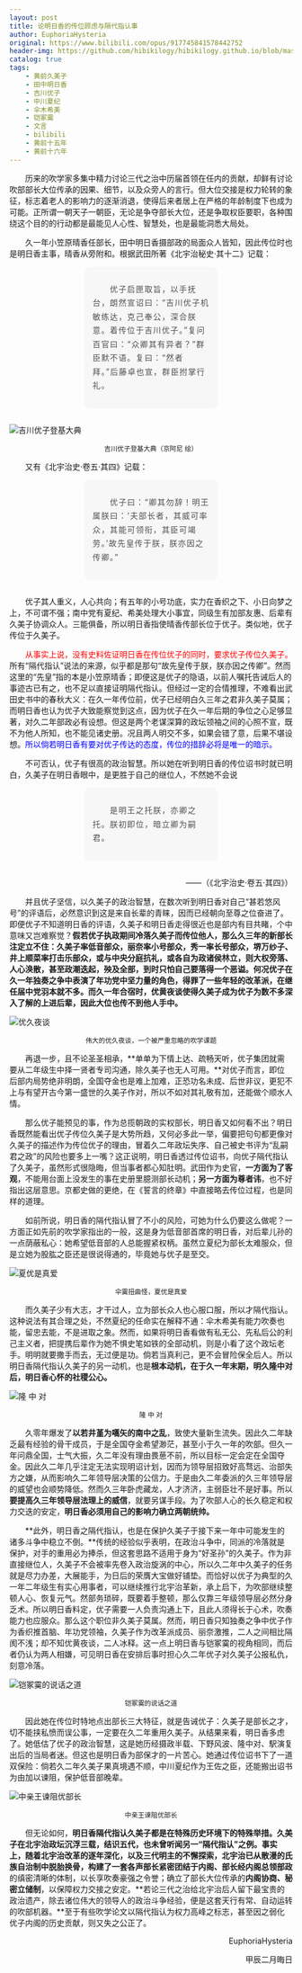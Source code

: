```yaml
---
layout: post
title: 论明日香的传位顾虑与隔代指认事
author: EuphoriaHysteria
original: https://www.bilibili.com/opus/917745841578442752
header-img: https://github.com/hibikilogy/hibikilogy.github.io/blob/master/images/gedaizhirenshi/header.png?raw=true
catalog: true
tags:
    - 黄前久美子
    - 田中明日香
    - 吉川优子
    - 中川夏纪
    - 伞木希美
    - 铠冢霙
    - 文言
    - bilibili
    - 黄前十五年
    - 黄前十六年
---
```

&emsp;&emsp;历来的吹学家多集中精力讨论三代之治中历届首领在任内的贡献，却鲜有讨论吹部部长大位传承的因果、细节，以及众旁人的言行。但大位交接是权力轮转的象征，标志着老人的影响力的逐渐消退，使得后来者居上在严格的年龄制度下也成为可能。正所谓一朝天子一朝臣，无论是争夺部长大位，还是争取权臣要职，各种围绕这个目的的行动都是最能见人心性、智慧处，也是最能洞悉大局处。

&emsp;&emsp;久一年小笠原晴香任部长，田中明日香摄部政的局面众人皆知，因此传位时也是明日香主事，晴香从旁附和。根据武田所著《北宇治秘史·其十二》记载：

<div style="width: 50%; margin: auto;"><blockquote style="text-align:left;line-height:1.75;font-family:-apple-system-font,BlinkMacSystemFont, Helvetica Neue, PingFang SC, Hiragino Sans GB , Microsoft YaHei UI , Microsoft YaHei ,Arial,sans-serif;font-size:14px;font-style:normal;border-left:none;padding:1em;border-radius:8px;color:rgba(0,0,0,0.5);background:#f7f7f7;margin:2em 8px;margin-top: 0"><p style="text-align:left;line-height:1.75;font-family:-apple-system-font,BlinkMacSystemFont, Helvetica Neue, PingFang SC, Hiragino Sans GB , Microsoft YaHei UI , Microsoft YaHei ,Arial,sans-serif;font-size:1em;letter-spacing:0.1em;color:rgb(80, 80, 80);display:block">  优子启匣取旨，以手抚台，朗然宣诏曰：“吉川优子机敏练达，克己奉公，深合朕意。着传位于吉川优子。”复问百官曰：“众卿其有异者？”群臣默不语。复曰：“然者拜。”后藤卓也宣，群臣拊掌行礼。</p></blockquote></div>

![吉川优子登基大典](/images/gedaizhirenshi/1吉川优子登基大典.png)
<center><small>吉川优子登基大典（京阿尼 绘）</small></center>

&emsp;&emsp;又有《北宇治史·卷五·其四》记载：
<div style="width: 50%; margin: auto;"><blockquote style="text-align:left;line-height:1.75;font-family:-apple-system-font,BlinkMacSystemFont, Helvetica Neue, PingFang SC, Hiragino Sans GB , Microsoft YaHei UI , Microsoft YaHei ,Arial,sans-serif;font-size:14px;font-style:normal;border-left:none;padding:1em;border-radius:8px;color:rgba(0,0,0,0.5);background:#f7f7f7;margin:2em 8px;margin-top: 0"><p style="text-align:left;line-height:1.75;font-family:-apple-system-font,BlinkMacSystemFont, Helvetica Neue, PingFang SC, Hiragino Sans GB , Microsoft YaHei UI , Microsoft YaHei ,Arial,sans-serif;font-size:1em;letter-spacing:0.1em;color:rgb(80, 80, 80);display:block">  优子曰：“卿其勿辞！明王属朕曰：‘夫部长者，其威可率众，其能可领衔，其臣可竭劳。’故先皇传于朕，朕亦因之传卿。”</p></blockquote></div>

&emsp;&emsp;优子其人重义，人心共向；有五年的小号功底，实力在香织之下、小日向梦之上，不可谓不强；南中党有夏纪、希美处理大小事宜，同级生有加部友惠、后辈有久美子协调众人。三能俱备，所以明日香指使晴香传部长位于优子。类似地，优子传位于久美子。

&emsp;&emsp;<font color=red >从事实上说，没有史料佐证明日香在传位优子的同时，要求优子传位久美子。</font>所有“隔代指认”说法的来源，似乎都是那句“故先皇传于朕，朕亦因之传卿”。然而这里的“先皇”指的本是小笠原晴香；即便这是优子的隐语，以前人嘱托告诫后人的事迹古已有之，也不足以直接证明隔代指认。但经过一定的合情推理，不难看出武田史书中的春秋大义：在久一年传位前，优子已经明白久三年之君非久美子莫属；而明日香也认为优子大致能察觉到这点，因为优子在久一年后期的争位之心足够显著，对久二年部政必有设想。但这是两个老谋深算的政坛领袖之间的心照不宣，既不为他人所知，也不能见诸史册。况且两人明交不多，如果会错了意，后果不堪设想。<font color=blue >所以倘若明日香有要对优子传达的态度，传位的措辞必将是唯一的暗示。</font>

&emsp;&emsp;不可否认，优子有很高的政治智慧。所以她在听到明日香的传位诏书时就已明白，久美子在明日香眼中，是更胜于自己的继位人，不然她不会说

<div style="width: 50%; margin: auto;"><blockquote style="text-align:left;line-height:1.75;font-family:-apple-system-font,BlinkMacSystemFont, Helvetica Neue, PingFang SC, Hiragino Sans GB , Microsoft YaHei UI , Microsoft YaHei ,Arial,sans-serif;font-size:14px;font-style:normal;border-left:none;padding:1em;border-radius:8px;color:rgba(0,0,0,0.5);background:#f7f7f7;margin:2em 8px;margin-top: 0"><p style="text-align:left;line-height:1.75;font-family:-apple-system-font,BlinkMacSystemFont, Helvetica Neue, PingFang SC, Hiragino Sans GB , Microsoft YaHei UI , Microsoft YaHei ,Arial,sans-serif;font-size:1em;letter-spacing:0.1em;color:rgb(80, 80, 80);display:block">  是明王之托朕，亦卿之托。朕初即位，暗立卿为嗣君。</p></blockquote></div>

<p align="right">——（《北宇治史·卷五·其四》）</p>

&emsp;&emsp;并且优子坚信，以久美子的政治智慧，在数次听到明日香对自己“甚若悠风号”的评语后，必然意识到这是来自长辈的青睐，因而已经朝向至尊之位奋进了。即便优子不知道明日香的评语，久美子和明日香走得很近也是部内有目共睹，个中意味又岂难察觉？**假若优子执政期间冷落久美子而传位他人，那么久三年的新部长注定立不住：**久美子率低音部众，丽奈率小号部众，秀一率长号部众，堺万纱子、井上顺菜率打击乐部众，或与中央分庭抗礼，或各自为政诸侯林立，则大权旁落、人心涣散，甚至政潮迭起，殃及全部，到时只怕自己要落得一个恶谥。何况优子在久一年独奏之争中表演了年功党中坚力量的角色，得罪了一些年轻的改革派，在继任届中党羽本就不多。而**久一年合宿时，优黄夜谈使得久美子成为优子为数不多深入了解的上进后辈，因此大位也传不到他人手中。**

![优久夜谈](/images/gedaizhirenshi/2优久夜谈.png)
<center><small>伟大的优久夜谈，一个被严重忽略的吹学课题</small></center>

&emsp;&emsp;再退一步，且不论圣圣相承，**单单为下情上达、疏畅天听，优子集团就需要从二年级生中择一贤者专司沟通，除久美子也无人可用。**对优子而言，即位后部内局势绝非明朗，全国夺金也是难上加难，正恐功名未成、后世非议，更犯不上与有望开古今第一盛世的久美子作对，所以不如对其礼敬有加，还能做个顺水人情。

&emsp;&emsp;那么优子能预见的事，作为总揽朝政的实权部长，明日香又如何看不出？明日香既然能看出优子传位久美子是大势所趋，又何必多此一举，偏要把句句都更像对久美子的描述作为传位优子的理由，冒着久二年政坛失序、自己被史书评为“乱嗣君之政”的风险也要多上一嘴？这正说明，明日香透过传位诏书，向优子隔代指认了久美子，虽然形式很隐晦，但当事者都心知肚明。武田作为史官，**一方面为了客观**，不能用台面上没发生的事在史册里臆测部长动机；**另一方面为尊者讳**，也不好指出这层意思。京都史做的更绝，在《誓言的终章》中直接略去传位过程，也是同样的道理。

&emsp;&emsp;如前所说，明日香的隔代指认冒了不小的风险，可她为什么仍要这么做呢？一方面正如先前的吹学家指出的一般，这是身为低音部首席的明日香，对后辈儿孙的一点荫蔽私心：她希望低音部的人总能握紧权柄。虽然立夏纪为部长太难服众，但是立她为股肱之臣还是很说得通的，毕竟她与优子是至交。

![夏优是真爱](/images/gedaizhirenshi/3夏优是真爱.png)
<center><small>伞霙扭曲怪，夏优是真爱</small></center>

&emsp;&emsp;而久美子少有大志，才干过人，立为部长众人也心服口服，所以才隔代指认。这种说法有其合理之处，不然夏纪的任命实在解释不通：伞木希美有能力吹奏也能，留忠去能，不是进取之象。然而，如果将明日香看做有私无公、先私后公的利己主义者，把提携后辈作为她不惧史笔如铁的全部动机，则是小看了这个政坛老手。明明就要撒手而去，无过便是功。倘若当真利己，更不会冒险保全后人。所以明日香隔代指认久美子的另一动机，也是**根本动机，在于久一年末期，明久隆中对后，明日香心怀的社稷公心。**

![隆  中  对](/images/gedaizhirenshi/4隆%20%20中%20%20对.png)
<center><small>隆  中  对</small></center>

&emsp;&emsp;久零年爆发了**以若井堇为嚆矢的南中之乱**，致使大量新生流失。因此久二年缺乏最有经验的骨干成员，于是全国夺金希望渺茫，甚至小于久一年的吹部。但久一年问鼎全国，士气大振，久二年没有理由畏葸不前，所以目标一定会定在全国夺金。因此久二年几乎注定无法实现明诏计划，因而为领导层招致好高骛远、治部失方之嫌，从而影响久二年领导层决策的公信力。于是由久二年委派的久三年领导层的威望也会顺势降低。然而久三年卧虎藏龙，人才济济，主弱臣壮不是好事。所以**要提高久三年领导层法理上的威信**，就要另谋手段。为了吹部人心的长久稳定和权力交迭的安定，**明日香必须用自己的影响力确立两朝统帅。**

&emsp;&emsp;**此外，明日香之隔代指认，也是在保护久美子于接下来一年中可能发生的诸多斗争中稳立不倒。**传统的经验似乎表明，在政治斗争中，同派的冷落就是保护，对手的重用必为捧杀，但这套思路不适用于身为“好圣孙”的久美子。作为非直接继位人，久美子不会被率先卷入政治旋涡的中心，所以久二年中久美子的任务就是尽力办差，大展能手，为日后的荣膺大宝做好铺垫。而恰好以优子为典型的久一年二年级生有实心用事者，可以继续推行北宇治革新，承上启下，为吹部继续整顿人心、恢复元气。然部务琐碎，既要着手整顿，那么仅靠三年级领导层必然分身乏术。所以明日香料定，优子需要一人负责沟通上下，且此人须得长于心术，吹奏能力也应服众。那么这个职位非久美子莫属。然而，明日香只知独奏之争中优子作为香织推首脑、年功党领袖，久美子作为改革派成员、丽奈激推，二人之间相比隔阂不浅；却不知优黄夜谈，二人冰释。这一点上明日香与铠冢霙的视角相同，而后者仍认为两人相嫌，可见明日香在安排后事时担心久二年优子对久美子公报私仇，刻意冷落。

![铠冢霙的说话之道](/images/gedaizhirenshi/5铠冢霙的说话之道.png)
<center><small>铠冢霙的说话之道</small></center>

&emsp;&emsp;因此她在传位时特地点出部长三大特征，就是告诫优子：久美子是部长之才，切不能挟私愤而误公事，一定要在久二年重用久美子。从结果来看，明日香多虑了。她低估了优子的政治智慧，这是她历经摄政半载、下野风波、隆中对、駅演复出后的当局者迷。但这也是明日香为部保才的一片苦心。她通过传位诏书下了一道双保险：倘若久二年久美子果真境遇不顺，中川夏纪作为王佐之臣，还能搬出诏书为由加以谏阻，保护低音部晚辈。

![中亲王谏阻优部长](/images/gedaizhirenshi/6中亲王谏阻优部长.png)
<center><small>中亲王谏阻优部长</small></center>

&emsp;&emsp;但无论如何，**明日香隔代指认久美子都是在特殊历史环境下的特殊举措。**久美子在北宇治政坛沉浮三载，结识五代，也未曾听闻另一“隔代指认”之例。事实上，随着北宇治改革的逐年深化，以及三代明主的不懈探索，北宇治已从散漫的氏族自治制中脱胎换骨，构建了一套**各声部长紧密团结于内阁、部长经内阁总领部政**的缜密清晰的体制，以长享吹奏豪强之令誉；确立了部长大位传承的**内阁协商、秘密立储制**，以保障权力交接之安定。**若论三代之治给北宇治后人留下最宝贵的政治遗产，除去诸位伟大的领导人的政治斗争经验，便是这套天行有常、自动运转的吹部机器。**至于有些吹学论文以隔代指认为权力高峰之标志，甚至因之弱化优子内阁的历史贡献，则又失之公正了。
<p align="right">EuphoriaHysteria</p>

<p align="right">甲辰二月晦日</p>
